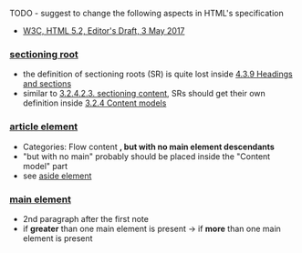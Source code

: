 
TODO - suggest to change the following aspects in HTML's specification

* [W3C, HTML 5.2, Editor's Draft, 3 May 2017](https://w3c.github.io/html)

### [sectioning root](https://w3c.github.io/html/sections.html#sectioning-roots)

* the definition of sectioning roots (SR) is quite lost inside [4.3.9 Headings and sections](https://w3c.github.io/html/sections.html#headings-and-sections)
* similar to [3.2.4.2.3. sectioning content](https://w3c.github.io/html/dom.html#sectioning-content), SRs should get their own definition inside [3.2.4 Content models](https://w3c.github.io/html/dom.html#content-models)

### [article element](https://w3c.github.io/html/sections.html#the-article-element)

* Categories: Flow content **, but with no main element descendants**
* "but with no main" probably should be placed inside the "Content model" part
* see [aside element](https://w3c.github.io/html/sections.html#elementdef-aside)

### [main element](https://w3c.github.io/html/grouping-content.html#elementdef-main)

* 2nd paragraph after the first note
* if **greater** than one main element is present
  -> if **more** than one main element is present
